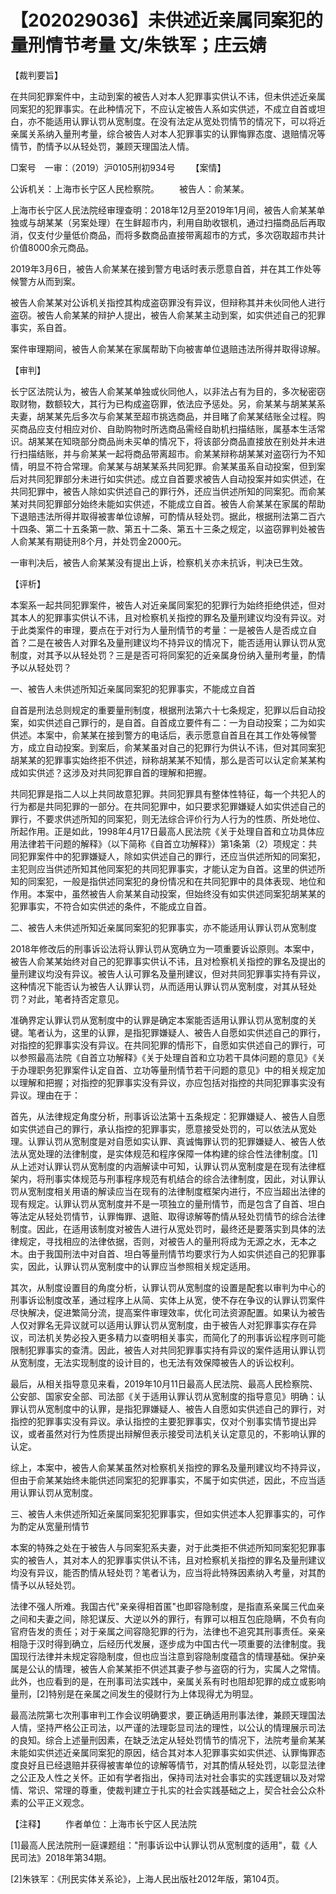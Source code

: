 # 【202029036】未供述近亲属同案犯的量刑情节考量 文/朱铁军；庄云婧

【裁判要旨】

在共同犯罪案件中，主动到案的被告人对本人犯罪事实供认不讳，但未供述近亲属同案犯的犯罪事实。在此种情况下，不应认定被告人系如实供述，不成立自首或坦白，亦不能适用认罪认罚从宽制度。在没有法定从宽处罚情节的情况下，可以将近亲属关系纳入量刑考量，综合被告人对本人犯罪事实的认罪悔罪态度、退赔情况等情节，酌情予以从轻处罚，兼顾天理国法人情。

□案号　一审：（2019）沪0105刑初934号 　　【案情】

公诉机关：上海市长宁区人民检察院。 　　被告人：俞某某。

上海市长宁区人民法院经审理查明：2018年12月至2019年1月间，被告人俞某某单独或与胡某某（另案处理）在生鲜超市内，利用自助收银机，通过扫描商品后再取消，仅支付少量低价商品，而将多数商品直接带离超市的方式，多次窃取超市共计价值8000余元商品。

2019年3月6日，被告人俞某某在接到警方电话时表示愿意自首，并在其工作处等候警方从而到案。

被告人俞某某对公诉机关指控其构成盗窃罪没有异议，但辩称其并未伙同他人进行盗窃。被告人俞某某的辩护人提出，被告人俞某某主动到案，如实供述自己的犯罪事实，系自首。

案件审理期间，被告人俞某某在家属帮助下向被害单位退赔违法所得并取得谅解。

【审判】

长宁区法院认为，被告人俞某某单独或伙同他人，以非法占有为目的，多次秘密窃取财物，数额较大，其行为已构成盗窃罪，依法应予惩处。另，俞某某与胡某某系夫妻，胡某某先后多次与俞某某至超市挑选商品，并目睹了俞某某结账全过程。购买商品应支付相应对价、自助购物时所选商品需经自助机扫描结账，属基本生活常识。胡某某在知晓部分商品尚未买单的情况下，将该部分商品直接放在别处并未进行扫描结账，并与俞某某一起将商品带离超市。俞某某辩称胡某某对盗窃行为不知情，明显不符合常理。俞某某与胡某某系共同犯罪。俞某某虽系自动投案，但到案后对共同犯罪部分未进行如实供述。成立自首要求被告人自动投案并如实供述，在共同犯罪中，被告人除如实供述自己的罪行外，还应当供述所知的同案犯。而俞某某对共同犯罪部分始终未能如实供述，不能成立自首。被告人俞某某在家属的帮助下退赔违法所得并取得被害单位谅解，可酌情从轻处罚。据此，根据刑法第二百六十四条、第二十五条第一款、第五十二条、第五十三条之规定，以盗窃罪判处被告人俞某某有期徒刑8个月，并处罚金2000元。

一审判决后，被告人俞某某没有提出上诉，检察机关亦未抗诉，判决已生效。

【评析】

本案系一起共同犯罪案件，被告人对近亲属同案犯的犯罪行为始终拒绝供述，但对其本人的犯罪事实供认不讳，且对检察机关指控的罪名及量刑建议均没有异议。对于此类案件的审理，要点在于对行为人量刑情节的考量：一是被告人是否成立自首？二是在被告人对罪名及量刑建议均不持异议的情况下，能否适用认罪认罚从宽制度，对其予以从轻处罚？三是是否可将同案犯的近亲属身份纳入量刑考量，酌情予以从轻处罚？

一、被告人未供述所知近亲属同案犯的犯罪事实，不能成立自首

自首是刑法总则规定的重要量刑制度，根据刑法第六十七条规定，犯罪以后自动投案，如实供述自己罪行的，是自首。自首成立要件有二：一为自动投案；二为如实供述。本案中，俞某某在接到警方的电话后，表示愿意自首且在其工作处等候警方，成立自动投案。到案后，俞某某虽对自己的犯罪行为供认不讳，但对其同案犯胡某某的犯罪事实始终拒不供述，辩称胡某某不知情，那么是否可以认定俞某某构成如实供述？这涉及对共同犯罪自首的理解和把握。

共同犯罪是指二人以上共同故意犯罪。共同犯罪具有整体性特征，每一个共犯人的行为都是共同犯罪的一部分。在共同犯罪中，如只要求犯罪嫌疑人如实供述自己的罪行，不要求供述所知的同案犯，则无法综合评价行为人行为的性质、所处地位、所起作用。正是如此，1998年4月17日最高人民法院《关于处理自首和立功具体应用法律若干问题的解释》（以下简称《自首立功解释》）第1条第（2）项规定：共同犯罪案件中的犯罪嫌疑人，除如实供述自己的罪行，还应当供述所知的同案犯，主犯则应当供述所知其他同案犯的共同犯罪事实，才能认定为自首。这里的供述所知的同案犯，一般是指供述同案犯的身份情况和在共同犯罪中的具体表现、地位和作用。本案中，虽然被告人俞某某自动投案，但始终没有如实供述同案犯胡某某的犯罪事实，不符合如实供述的条件，不能成立自首。

二、被告人未供述所知近亲属同案犯的犯罪事实，亦不能适用认罪认罚从宽制度

2018年修改后的刑事诉讼法将认罪认罚从宽确立为一项重要诉讼原则。本案中，被告人俞某某始终对自己的犯罪事实供认不讳，且对检察机关指控的罪名及提出的量刑建议均没有异议。被告人认可罪名及量刑建议，但对共同犯罪事实持有异议，这种情况下能否认为被告人认罪认罚，从而适用认罪认罚从宽制度，对其从轻处罚？对此，笔者持否定意见。

准确界定认罪认罚从宽制度中的认罪是确定本案能否适用认罪认罚从宽制度的关键。笔者认为，这里的认罪，是指犯罪嫌疑人、被告人自愿如实供述自己的罪行，对指控的犯罪事实没有异议。在共同犯罪的情形下，自愿如实供述自己的罪行，可以参照最高法院《自首立功解释》《关于处理自首和立功若干具体问题的意见》《关于办理职务犯罪案件认定自首、立功等量刑情节若干问题的意见》中的相关规定加以理解和把握；对指控的犯罪事实没有异议，亦应包括对指控的共同犯罪事实没有异议。理由在于：

首先，从法律规定角度分析，刑事诉讼法第十五条规定：犯罪嫌疑人、被告人自愿如实供述自己的罪行，承认指控的犯罪事实，愿意接受处罚的，可以依法从宽处理。认罪认罚从宽制度是对自愿如实认罪、真诚悔罪认罚的犯罪嫌疑人、被告人依法从宽处理的法律制度，是实体规范和程序保障一体构建的综合性法律制度。\[1\]从上述对认罪认罚从宽制度的内涵解读中可知，认罪认罚从宽制度是在现有法律框架内，将刑事实体规范与刑事程序规范有机结合的综合法律制度，因此，对认罪认罚从宽制度相关用语的解读应当在现有的法律制度框架内进行，不应当超出法律的现有规定。认罪认罚从宽制度并不是一项独立的量刑情节，而是包含了自首、坦白等法定从轻处罚情节，认罪悔罪、退赃、取得谅解等酌情从轻处罚情节的综合法律制度。因此，在适用该制度对被告人进行从宽处罚时，最终还是要落实到具体的法律规定，寻找相应的法律依据，否则，对被告人的量刑将成为无源之水，无本之木。由于我国刑法中对自首、坦白等量刑情节均要求行为人如实供述自己的犯罪事实，因此，认罪认罚从宽制度中的认罪应当参照相关规定适用。

其次，从制度设置目的角度分析，认罪认罚从宽制度的设置是配套以审判为中心的刑事诉讼制度改革，通过程序上从简、实体上从宽，使不存在争议的认罪认罚案件尽快解决，促进繁简分流，提高案件审理效率，优化司法资源配置。如果认为被告人仅对罪名无异议就可以适用认罪认罚从宽制度，由于被告人对犯罪事实存在异议，司法机关势必投入更多精力以查明相关事实，而简化了的刑事诉讼程序则可能限制犯罪事实的查清。因此，被告人对共同犯罪事实持有异议的案件适用认罪认罚从宽制度，无法实现制度的设计目的，也无法有效保障被告人的诉讼权利。

最后，从相关指导意见来看，2019年10月11日最高人民法院、最高人民检察院、公安部、国家安全部、司法部《关于适用认罪认罚从宽制度的指导意见》明确：认罪认罚从宽制度中的认罪，是指犯罪嫌疑人、被告人自愿如实供述自己的罪行，对指控的犯罪事实没有异议。承认指控的主要犯罪事实，仅对个别事实情节提出异议，或者虽然对行为性质提出辩解但表示接受司法机关认定意见的，不影响认罪的认定。

综上，本案中，被告人俞某某虽然对检察机关指控的罪名及量刑建议均不持异议，但由于俞某某始终未能供述同案犯的犯罪事实，不属于如实供述，因此，不应当适用认罪认罚从宽制度。

三、被告人未供述所知近亲属同案犯犯罪事实，但如实供述本人犯罪事实的，可作为酌定从宽量刑情节

本案的特殊之处在于被告人与同案犯系夫妻，对于此类拒不供述所知同案犯犯罪事实的被告人，其对本人的犯罪事实供认不讳，且对检察机关指控的罪名及量刑建议均没有异议，能否酌情从轻处罚？笔者认为，应当将此特殊因素纳入考量，对其酌情予以从轻处罚。

法律不强人所难。我国古代"亲亲得相首匿"也即容隐制度，是指直系亲属三代血亲之间和夫妻之间，除犯谋反、大逆以外的罪行，有罪可以相互包庇隐瞒，不负有向官府告发的责任；对于亲属之间容隐犯罪的行为，法律也不追究其刑事责任。亲亲相隐于汉时得到确立，后经历代发展，逐步成为中国古代一项重要的法律制度。我国现行法律并未规定容隐制度，但也应当注意到容隐制度蕴含的情理基础。保护亲属是公认的情理，被告人俞某某拒不供述其妻子参与盗窃的行为，实属人之常情。此外，也应看到的是，在刑事司法实践中，亲属关系有时也阻却犯罪的成立或影响量刑，\[2\]特别是在亲属之间发生的侵财行为上体现得尤为明显。

最高法院第七次刑事审判工作会议明确要求，要正确适用刑事法律，兼顾天理国法人情，坚持严格公正司法，以严谨的法理彰显司法的理性，以公认的情理展示司法的良知。综合上述量刑因素，在缺乏法定从轻处罚情节的情况下，法院考量俞某某未能如实供述近亲属同案犯的原因，结合其对本人犯罪事实如实供述、认罪悔罪态度良好且已经退赔并获得被害单位的谅解等情节，对其酌情从轻处罚，以彰显法律之公正及人性之关怀。正如有学者指出，保持司法对社会事实的实践逻辑以及对常情、常识、常理的尊重，使裁判建立于扎实的社会实践基础之上，契合社会公众朴素的公平正义观念。

【注释】 　　作者单位：上海市长宁区人民法院

\[1\]最高人民法院刑一庭课题组："刑事诉讼中认罪认罚从宽制度的适用"，载《人民司法》2018年第34期。

\[2\]朱铁军：《刑民实体关系论》，上海人民出版社2012年版，第104页。